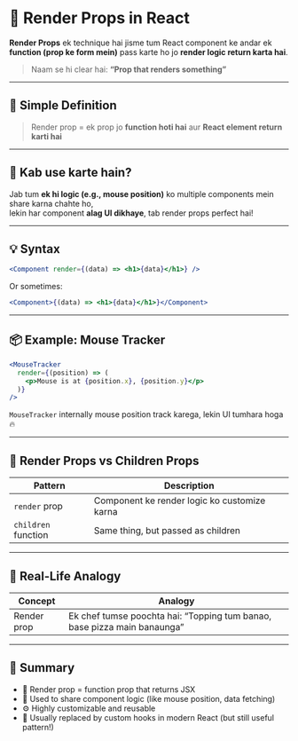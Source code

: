 # 🔁 Render Props in React

**Render Props** ek technique hai jisme tum React component ke andar ek **function (prop ke form mein)** pass karte ho jo **render logic return karta hai**.

> Naam se hi clear hai: **“Prop that renders something”**

---

## 🧠 Simple Definition

> Render prop = ek prop jo **function hoti hai** aur **React element return karti hai**

---

## 🤔 Kab use karte hain?

Jab tum **ek hi logic (e.g., mouse position)** ko multiple components mein share karna chahte ho,  
lekin har component **alag UI dikhaye**, tab render props perfect hai!

---

## 💡 Syntax

```jsx
<Component render={(data) => <h1>{data}</h1>} />
```

Or sometimes:

```jsx
<Component>{(data) => <h1>{data}</h1>}</Component>
```

---

## 📦 Example: Mouse Tracker

```jsx
<MouseTracker
  render={(position) => (
    <p>Mouse is at {position.x}, {position.y}</p>
  )}
/>
```

`MouseTracker` internally mouse position track karega, lekin UI tumhara hoga 🔥

---

## 🔁 Render Props vs Children Props

| Pattern      | Description                                |
|--------------|--------------------------------------------|
| `render` prop | Component ke render logic ko customize karna |
| `children` function | Same thing, but passed as children     |

---

## 🧪 Real-Life Analogy

| Concept      | Analogy                                      |
|--------------|----------------------------------------------|
| Render prop  | Ek chef tumse poochta hai: “Topping tum banao, base pizza main banaunga” |

---

## 🧼 Summary

- 🔁 Render prop = function prop that returns JSX
- 🔁 Used to share component logic (like mouse position, data fetching)
- ⚙️ Highly customizable and reusable
- 🧠 Usually replaced by custom hooks in modern React (but still useful pattern!)

